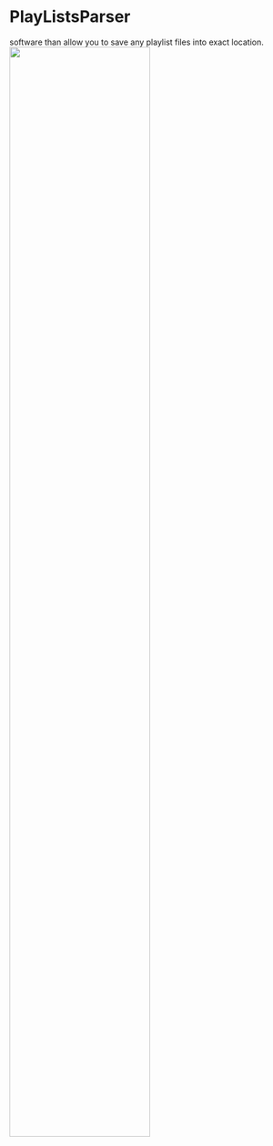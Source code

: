# PlayListsParser 
software than allow you to save any playlist files into exact location.<br/>
<img src="https://user-images.githubusercontent.com/1889961/40048449-ef5099f4-583a-11e8-8c40-db81b1c5263f.png" width="70%"></img> <br/>
